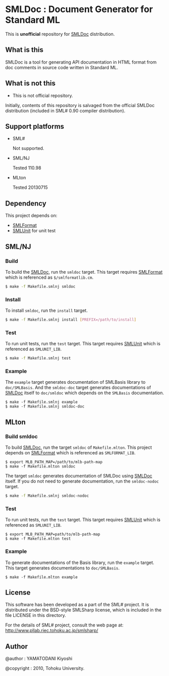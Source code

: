 # SMLDoc : Document Generator for Standard ML

This is **unofficial** repository for [SMLDoc] distribution.


## What is this

SMLDoc is a tool for generating API documentation in HTML format from doc comments in source code written in Standard ML.


## What is **not** this

* This is not official repository.

Initially, contents of this repository is salvaged from the official SMLDoc distribution (included in SML# 0.90 compiler distribution).


## Support platforms

* SML#

    Not supported.

* SML/NJ

    Tested 110.98

* MLton

    Tested 20130715


## Dependency

This project depends on:

- [SMLFormat]
- [SMLUnit] for unit test


## SML/NJ

### Build

To build the [SMLDoc], run the `smldoc` target.
This target requires [SMLFormat] which is referenced as `$/smlformatlib.cm`.

```sh
$ make -f Makefile.smlnj smldoc
```


### Install

To install `smldoc`, run the `install` target.

```sh
$ make -f Makefile.smlnj install [PREFIX=/path/to/install]
```


### Test

To run unit tests, run the `test` target.
This target requires [SMLUnit] which is referenced as `SMLUNIT_LIB`.

```sh
$ make -f Makefile.smlnj test
```


### Example

The `example` target generates documentation of SMLBasis library to `doc/SMLBasis`.
And the `smldoc-doc` target generates documentations of [SMLDoc] itself to `doc/smldoc` which depends on the `SMLBasis` documentation.

```
$ make -f Makefile.smlnj example
$ make -f Makefile.smlnj smldoc-doc
```


## MLton

### Build smldoc

To build [SMLDoc], run the target `smldoc` of `Makefile.mlton`.
This project depends on [SMLFormat] which is referenced as `SMLFORMAT_LIB`.

```
$ export MLB_PATH_MAP=/path/to/mlb-path-map
$ make -f Makefile.mlton smldoc
```

The target `smldoc` generates documentation of SMLDoc using [SMLDoc] itself.
If you do not need to generate documentation, run the `smldoc-nodoc` target.

```sh
$ make -f Makefile.smlnj smldoc-nodoc
```


### Test

To run unit tests, run the `test` target.
This target requires [SMLUnit] which is referenced as `SMLUNIT_LIB`.

```
$ export MLB_PATH_MAP=path/to/mlb-path-map
$ make -f Makefile.mlton test
```


### Example

To generate documentations of the Basis library, run the `example` target.
This target generates documentations to `doc/SMLBasis`.

```
$ make -f Makefile.mlton example
```


## License

This software has been developed as a part of the SML# project.
It is distributed under the BSD-style SMLSharp license, which is
included in the file LICENSE in this directory.

For the details of SML# project, consult the web page at:
http://www.pllab.riec.tohoku.ac.jp/smlsharp/

## Author

@author
: YAMATODANI Kiyoshi

@copyright
: 2010, Tohoku University.


[SMLDoc]: https://www.pllab.riec.tohoku.ac.jp/smlsharp//?SMLDoc "SMLDoc"

[SMLFormat]: https://www.pllab.riec.tohoku.ac.jp/smlsharp//?SMLFormat "SMLFormat"

[SMLUnit]: https://github.com/smlsharp/SMLUnit "SMLUnit"

